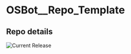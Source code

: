 # OSBot__Repo_Template

## Repo details

![Current Release](https://img.shields.io/badge/release-v0.1.4-blue)
